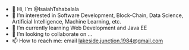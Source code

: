 - 👋 Hi, I’m @IsaiahTshabalala
- 👀 I’m interested in Software Development, Block-Chain, Data Science, Artificial Intelligence, Machine Learning, etc.
- 🌱 I’m currently learning Web Development and Java EE
- 💞️ I’m looking to collaborate on ...
- 📫 How to reach me: email lakeside.junction.1984@gmail.com

<!---
IsaiahTshabalala/IsaiahTshabalala is a ✨ special ✨ repository because its `README.md` (this file) appears on your GitHub profile.
You can click the Preview link to take a look at your changes.
--->
